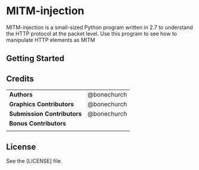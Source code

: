# MITM-injection
MITM-injection is a small-sized Python program written in 2.7 to understand the HTTP protocol at the packet level. Use this program to see how to manipulate HTTP elements as MITM

## Getting Started



## Credits

|                                      |             |
| ------------------------------------ | ----------- |
| **Authors**                          | @bonechurch |
| **Graphics Contributors**            | @bonechurch |
| **Submission Contributors**          | @bonechurch |
| **Bonus Contributors**               |             |
|                                      |             |

## License
See the [LICENSE] file.
